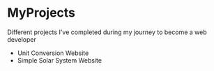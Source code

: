 # MyProjects
Different projects I've completed during my journey to become a web developer
  - Unit Conversion Website
  - Simple Solar System Website

